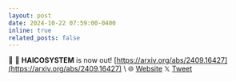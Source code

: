 ```yaml
---
layout: post
date: 2024-10-22 07:59:00-0400
inline: true
related_posts: false
---
```


🎉 🎉 **HAICOSYSTEM** is now out! [https://arxiv.org/abs/2409.16427](https://arxiv.org/abs/2409.16427)
\\
🌐 [Website](https://haicosystem.org/)  𝕏 [Tweet](https://x.com/nlpxuhui/status/1848378713022357756)
